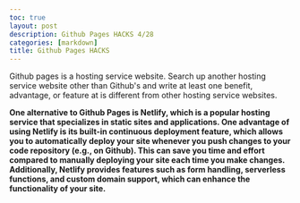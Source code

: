 ```yaml
---
toc: true
layout: post
description: Github Pages HACKS 4/28
categories: [markdown]
title: Github Pages HACKS
---
```


Github pages is a hosting service website. Search up another hosting service website other than Github's and write at least one benefit, advantage, or feature at is different from other hosting service websites.

**One alternative to Github Pages is Netlify, which is a popular hosting service that specializes in static sites and applications. One advantage of using Netlify is its built-in continuous deployment feature, which allows you to automatically deploy your site whenever you push changes to your code repository (e.g., on Github). This can save you time and effort compared to manually deploying your site each time you make changes. Additionally, Netlify provides features such as form handling, serverless functions, and custom domain support, which can enhance the functionality of your site.**






